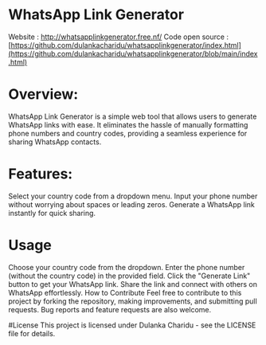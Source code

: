 # WhatsApp Link Generator

Website : http://whatsapplinkgenerator.free.nf/
Code open source : [https://github.com/dulankacharidu/whatsapplinkgenerator/index.html](https://github.com/dulankacharidu/whatsapplinkgenerator/blob/main/index.html)

# Overview:
WhatsApp Link Generator is a simple web tool that allows users to generate WhatsApp links with ease. It eliminates the hassle of manually formatting phone numbers and country codes, providing a seamless experience for sharing WhatsApp contacts.

# Features:
Select your country code from a dropdown menu.
Input your phone number without worrying about spaces or leading zeros.
Generate a WhatsApp link instantly for quick sharing.

# Usage
Choose your country code from the dropdown.
Enter the phone number (without the country code) in the provided field.
Click the "Generate Link" button to get your WhatsApp link.
Share the link and connect with others on WhatsApp effortlessly.
How to Contribute
Feel free to contribute to this project by forking the repository, making improvements, and submitting pull requests. Bug reports and feature requests are also welcome.

#License
This project is licensed under Dulanka Charidu - see the LICENSE file for details.
